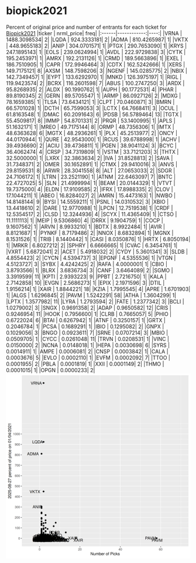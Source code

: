 # biopick2021
Percent of original price and number of entrants for each ticket for [Biopick2021](https://twitter.com/hashtag/Biopick2021)
|ticker |   nrml_price| freq|
|:------|------------:|----:|
|VRNA   | 1488.3098534|    2|
|LQDA   |  924.3333181|    2|
|ADMA   |  810.4265987|    1|
|VKTX   |  448.9655183|    2|
|ANIP   |  304.0701571|    1|
|PTGX   |  290.7653090|    1|
|KRYS   |  247.1895143|    1|
|EOLS   |  239.0624994|    1|
|AVDL   |  222.9729838|    3|
|CYTK   |  195.2453971|    1|
|AMRX   |  192.2131126|    1|
|CRMD   |  189.5663896|    1|
|EXEL   |  186.7510905|    1|
|CAPR   |  172.9946464|    3|
|CDTX   |  162.5242666|    1|
|XERS   |  149.7175121|    8|
|AXSM   |  148.7598206|    3|
|NGENF  |  145.0285775|    2|
|NBIX   |  142.7349457|    1|
|EYPT   |  133.6292970|    1|
|MNKD   |  126.3975197|    1|
|RIGL   |  119.9423574|    2|
|BCRX   |  116.2601598|    7|
|ABUS   |  100.2747250|    3|
|ARDX   |   95.8268935|    2|
|ALDX   |   90.1990762|    1|
|AUPH   |   90.1772531|    4|
|PHAR   |   89.8190345|    2|
|GERN   |   89.5705547|    1|
|ARMP   |   86.0927126|    2|
|MDXG   |   78.1659385|    1|
|TLSA   |   73.6434121|    1|
|CLPT   |   70.0460871|    3|
|BMRN   |   66.5701028|    1|
|DCTH   |   65.7599053|    3|
|LCTX   |   64.7668411|    3|
|OCUL   |   61.8163548|    1|
|DMAC   |   60.2091643|    6|
|PDSB   |   56.5789464|   13|
|TGTX   |   55.4509817|    8|
|IMMP   |   54.8701331|    2|
|PRQR   |   53.1400995|    1|
|APLS   |   51.1632171|    1|
|MREO   |   49.7175144|    8|
|ORMP   |   48.7356306|    1|
|IMTX   |   48.6363628|    6|
|MGTX   |   48.2936261|    1|
|PLX    |   45.2513977|    2|
|ONCY   |   44.0170944|    1|
|QURE   |   42.9543000|    1|
|RCUS   |   39.6788998|    1|
|ACHV   |   39.4936690|    2|
|ACIU   |   39.4736811|    1|
|PGEN   |   38.9041124|    3|
|BCYC   |   36.4062474|    4|
|CRSP   |   34.7319809|    1|
|VSTM   |   33.7121203|    3|
|THTX   |   32.5000000|    1|
|LXRX   |   32.3863634|    2|
|IVA    |   31.8528813|    2|
|SAVA   |   31.7348371|    2|
|OMER   |   30.1652891|    1|
|CTMX   |   29.9410016|    3|
|ANVS   |   29.8159531|    8|
|ARWR   |   28.3041558|    8|
|ALT    |   27.0653033|    2|
|SDGR   |   24.7106172|    1|
|LTRN   |   23.2521190|    1|
|ATNM   |   22.6463097|    7|
|BNTC   |   22.4727025|    5|
|SLN    |   21.4999994|    1|
|BEAM   |   20.0144329|    1|
|VTVT   |   19.7375000|    4|
|ELDN   |   17.9109585|    2|
|IFRX   |   17.8988335|    2|
|CLOV   |   17.1044211|    1|
|ABEO   |   16.8284027|    2|
|AMRN   |   15.4473163|    1|
|NWBO   |   14.8148144|    9|
|BYSI   |   14.5559211|    1|
|PSNL   |   14.0310532|    3|
|XBIO   |   13.4418610|    2|
|DARE   |   12.9770988|    1|
|LPCN   |   12.7519538|    1|
|CRDF   |   12.5354517|    2|
|CLSD   |   12.3244936|    4|
|SCYX   |   11.4365409|    1|
|CTSO   |   11.1111113|    1|
|MEIP   |    9.5306860|    4|
|DRRX   |    9.1904759|    1|
|COCP   |    9.1607562|    1|
|ARVN   |    8.9933210|    1|
|BDTX   |    8.9922484|    1|
|AVIR   |    8.8121687|    1|
|PYNKF  |    8.7179486|    2|
|NNOX   |    8.6832894|    1|
|MGNX   |    8.1531526|    1|
|TRIB   |    8.1440442|    1|
|CASI   |    8.0350876|    1|
|HRTX   |    6.8050194|    1|
|MRKR   |    6.8027212|    2|
|SPHRY  |    6.6666665|    1|
|CVAC   |    6.3454761|    1|
|VXRT   |    5.6872041|    2|
|ACET   |    5.4918032|    2|
|CYDY   |    5.3601341|    3|
|SLDB   |    4.8554423|    2|
|CYCN   |    4.5394737|    3|
|EPGNF  |    4.5355536|    1|
|VTGN   |    4.5123727|    3|
|SYBX   |    4.4242425|    2|
|RAFA   |    4.0000001|    1|
|CBIO   |    3.8793566|    1|
|BLRX   |    3.6836734|    3|
|CANF   |    3.6464089|    2|
|SGMO   |    3.3919599|   11|
|KPTI   |    2.9393223|    9|
|PPBT   |    2.7216750|    1|
|KALA   |    2.7142858|   10|
|EVGN   |    2.5686273|    1|
|EPIX   |    2.1971596|    3|
|DTIL   |    1.9156214|    1|
|XAIR   |    1.8844221|   18|
|KZIA   |    1.7995545|    4|
|APRE   |    1.6701903|    1|
|ALGS   |    1.6296845|    2|
|PAVM   |    1.5242291|   58|
|ATHA   |    1.3604299|    1|
|LPTX   |    1.3577982|   11|
|LYRA   |    1.2793594|    2|
|FATE   |    1.2377342|    3|
|BCLI   |    1.0279002|    3|
|SNGX   |    0.9691358|    2|
|ADAP   |    0.9650582|   12|
|CRIS   |    0.9246954|   11|
|HOOK   |    0.7956600|    1|
|CLRB   |    0.7665057|    5|
|PHIO   |    0.6722024|    6|
|BTAI   |    0.6267942|    1|
|ATNF   |    0.3250157|    1|
|GRTX   |    0.2046784|    1|
|PCSA   |    0.1689291|    1|
|IBIO   |    0.1295082|    2|
|GNPX   |    0.1029056|    3|
|BNGO   |    0.0923611|    7|
|SRNE   |    0.0707214|    3|
|MBIO   |    0.0509705|    1|
|CYCC   |    0.0261048|   11|
|TRVN   |    0.0208531|    1|
|VINC   |    0.0150000|    2|
|NCNA   |    0.0148018|    1|
|HEPA   |    0.0030698|    6|
|SYRS   |    0.0014911|    1|
|AMPE   |    0.0006081|    2|
|CNSP   |    0.0003842|    1|
|CALA   |    0.0003676|    5|
|EVLO   |    0.0002110|    1|
|EVFM   |    0.0002092|    7|
|TTOO   |    0.0001955|    2|
|PBLA   |    0.0001819|    1|
|XXII   |    0.0001149|    2|
|THMO   |    0.0001015|    1|
|OPGN   |    0.0000233|    2|
![retvspicks](biopicks.png?raw=true)
